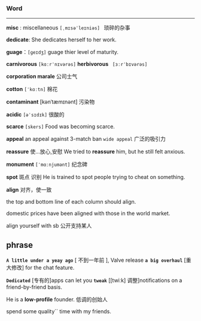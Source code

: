 ### Word

------

**misc** : miscellaneous  `[ˌmɪsəˈleɪniəs] `  琐碎的杂事

**dedicate**: She dedicates herself to her work.

**guage**：`[ɡeɪdʒ]` guage thier level of maturity.

**carnivorous** `[kɑːrˈnɪvərəs]`    **herbivorous** ` [ɜːrˈbɪvərəs]`  

**corporation marale** 公司士气

**cotton** `[ˈkɑːtn]`   棉花

**contaminant**  [kənˈtæmɪnənt]  污染物

**acidic** `[əˈsɪdɪk]` 很酸的

**scarce** `[skers]`  Food was becoming scarce.

**appeal** an appeal against 3-match ban  `wide appeal` 广泛的吸引力

**reassure** 使...放心,安慰 We tried to **reassure** him, but he still felt anxious.

**monument** `[ˈmɑːnjumənt]` 纪念碑

**spot** 斑点 识别  He is trained to spot people trying to cheat on something.

**align** 对齐，使一致

the top and bottom line of each column should align.

domestic prices have been aligned with those in the world market.

align yourself with sb 公开支持某人



## phrase

**`A little under a yeay ago`** [ 不到一年前 ], Valve release **`a big overhaul`** [重大修改] for the chat feature.

__`Dedicated`__ [专有的]apps can let you __`tweak`__ [[twiːk] 调整]notifications on a friend-by-friend basis.

He is a **low-profile** founder. 低调的创始人

spend some quality`` time with my friends.









